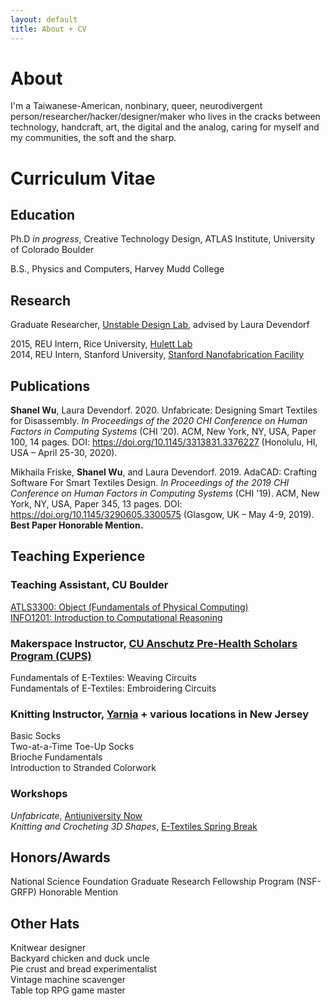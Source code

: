 ```yaml
---
layout: default
title: About + CV
---
```


# About

I'm a Taiwanese-American, nonbinary, queer, neurodivergent person/researcher/hacker/designer/maker who lives in the cracks between technology, handcraft, art, the digital and the analog, caring for myself and my communities, the soft and the sharp.

# Curriculum Vitae

## Education

Ph.D *in progress*, Creative Technology Design, ATLAS Institute, University of Colorado Boulder

B.S., Physics and Computers, Harvey Mudd College

## Research

Graduate Researcher, [Unstable Design Lab](https://unstable.design), advised by Laura Devendorf

2015, REU Intern, Rice University, [Hulett Lab](http://atomcool.rice.edu/)<br>
2014, REU Intern, Stanford University, [Stanford Nanofabrication Facility](https://snfexfab.stanford.edu/)

## Publications

**Shanel Wu**, Laura Devendorf. 2020. Unfabricate: Designing Smart Textiles for Disassembly. *In Proceedings of the 2020 CHI Conference on Human Factors in Computing Systems* (CHI ’20). ACM, New York, NY, USA, Paper 100, 14 pages. DOI: https://doi.org/10.1145/3313831.3376227 (Honolulu, HI, USA – April 25-30, 2020).

Mikhaila Friske, **Shanel Wu**, and Laura Devendorf. 2019. AdaCAD: Crafting Software For Smart Textiles Design. *In Proceedings of the 2019 CHI Conference on Human Factors in Computing Systems* (CHI '19). ACM, New York, NY, USA, Paper 345, 13 pages. DOI: https://doi.org/10.1145/3290605.3300575 (Glasgow, UK – May 4-9, 2019). **Best Paper Honorable Mention.**

## Teaching Experience

### Teaching Assistant, CU Boulder
[ATLS3300: Object (Fundamentals of Physical Computing)](http://tam.colorado.edu/infosheets/atls3300-object-info-sheet.html)<br>
[INFO1201: Introduction to Computational Reasoning](https://catalog.colorado.edu/search/?search=info+1201)

### Makerspace Instructor, [CU Anschutz Pre-Health Scholars Program (CUPS)](https://www.ucdenver.edu/about/departments/odi/OIO/Programs/k12/cups/Pages/CU-Pre-Health-Scholars-Program.aspx)

Fundamentals of E-Textiles: Weaving Circuits<br>
Fundamentals of E-Textiles: Embroidering Circuits

### Knitting Instructor, [Yarnia](https://shopyarnia.com/) + various locations in New Jersey
Basic Socks <br>
Two-at-a-Time Toe-Up Socks <br>
Brioche Fundamentals <br>
Introduction to Stranded Colorwork

### Workshops
*Unfabricate*, [Antiuniversity Now](http://www.antiuniversity.org/) <br>
*Knitting and Crocheting 3D Shapes*, [E-Textiles Spring Break](http://etextilespringbreak.org/)

## Honors/Awards

National Science Foundation Graduate Research Fellowship Program (NSF-GRFP) Honorable Mention

## Other Hats
Knitwear designer <br>
Backyard chicken and duck uncle<br>
Pie crust and bread experimentalist<br>
Vintage machine scavenger<br>
Table top RPG game master
